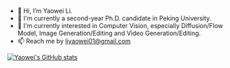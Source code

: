 - 👋 Hi, I’m Yaowei Li.
- 🔭 I'm currently a second-year Ph.D. candidate in Peking University.
- 🌱 I'm currently interested in Computer Vision, especially Diffusion/Flow Model, Image Generation/Editing and Video Generation/Editing.
- 📫 Reach me by liyaowei01@gmail.com


[![Yaowei's GitHub stats](https://github-readme-stats.vercel.app/api?username=liyaowei-stu)](https://github.com/anuraghazra/github-readme-stats)


<!--
**liyaowei-stu/liyaowei-stu** is a ✨ _special_ ✨ repository because its `README.md` (this file) appears on your GitHub profile.
-->
